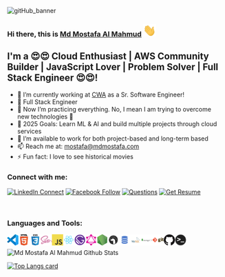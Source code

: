 ![gitHub_banner](https://user-images.githubusercontent.com/62140337/97580040-01b5d680-1a1d-11eb-8774-32afb7bfb1e1.png)
### Hi there, this is [Md Mostafa Al Mahmud][website] <img src="https://raw.githubusercontent.com/ABSphreak/ABSphreak/master/gifs/Hi.gif" width="30px">

## I'm a 😍😍 Cloud Enthusiast | AWS Community Builder | JavaScript Lover | Problem Solver | Full Stack Engineer 😍😍!
- 🔭 I’m currently working at [CWA](https://cogwheelanalytics.com/) as a Sr. Software Engineer!
- 🍥 Full Stack Engineer
- 🌱 Now I’m practicing everything. No, I mean I am trying to overcome new technologies 🤣
- 🥅 2025 Goals: Learn ML & AI and build multiple projects through cloud services  
- 🤔 I’m available to work for both project-based and long-term based
- 📫 Reach me at: mostafa@mdmostafa.com
- ⚡ Fun fact: I love to see historical movies

### Connect with me:

[![LinkedIn Connect](https://img.shields.io/badge/%20-Connect-black?color=14171A&labelColor=212121&logo=linkedin&logoColor=ffffff)](https://www.linkedin.com/in/md-mostafa/)
[![Facebook Follow](https://img.shields.io/badge/%20-Follow-black?color=14171A&labelColor=1976d2&logo=facebook&logoColor=ffffff)](https://www.facebook.com/mostafamahmudbd)
[![Questions](https://img.shields.io/badge/%20-Questions-black?color=14171A&labelColor=fff&logo=stackoverflow&logoColor=0c0d0e26)](https://stackoverflow.com/users/13206610/mostafa-bd)
[![Get Resume](https://img.shields.io/badge/%20-Resume%20Upload-black?color=#d8624c&labelColor=fff)](https://github.com/bdmostafa/bdmostafa/files/5460247/Md.Mostafa.Al.Mahmud.Resume.pdf)

<br />

### Languages and Tools:

[<img align="left" alt="Visual Studio Code" width="26px" src="https://raw.githubusercontent.com/github/explore/80688e429a7d4ef2fca1e82350fe8e3517d3494d/topics/visual-studio-code/visual-studio-code.png" />][webdevplaylist]
[<img align="left" alt="HTML5" width="26px" src="https://raw.githubusercontent.com/github/explore/80688e429a7d4ef2fca1e82350fe8e3517d3494d/topics/html/html.png" />][webdevplaylist]
[<img align="left" alt="CSS3" width="26px" src="https://raw.githubusercontent.com/github/explore/80688e429a7d4ef2fca1e82350fe8e3517d3494d/topics/css/css.png" />][cssplaylist]
[<img align="left" alt="Sass" width="26px" src="https://raw.githubusercontent.com/github/explore/80688e429a7d4ef2fca1e82350fe8e3517d3494d/topics/sass/sass.png" />][cssplaylist]
[<img align="left" alt="JavaScript" width="26px" src="https://raw.githubusercontent.com/github/explore/80688e429a7d4ef2fca1e82350fe8e3517d3494d/topics/javascript/javascript.png" />][jsplaylist]
[<img align="left" alt="React" width="26px" src="https://raw.githubusercontent.com/github/explore/80688e429a7d4ef2fca1e82350fe8e3517d3494d/topics/react/react.png" />][reactplaylist]
[<img align="left" alt="Gatsby" width="26px" src="https://raw.githubusercontent.com/github/explore/e94815998e4e0713912fed477a1f346ec04c3da2/topics/gatsby/gatsby.png" />][webdevplaylist]
[<img align="left" alt="GraphQL" width="26px" src="https://raw.githubusercontent.com/github/explore/80688e429a7d4ef2fca1e82350fe8e3517d3494d/topics/graphql/graphql.png" />][webdevplaylist]
[<img align="left" alt="Node.js" width="26px" src="https://raw.githubusercontent.com/github/explore/80688e429a7d4ef2fca1e82350fe8e3517d3494d/topics/nodejs/nodejs.png" />][webdevplaylist]
[<img align="left" alt="Deno" width="26px" src="https://raw.githubusercontent.com/github/explore/361e2821e2dea67711cde99c9c40ed357061cf27/topics/deno/deno.png" />][webdevplaylist]
[<img align="left" alt="SQL" width="26px" src="https://raw.githubusercontent.com/github/explore/80688e429a7d4ef2fca1e82350fe8e3517d3494d/topics/sql/sql.png" />][webdevplaylist]
[<img align="left" alt="MySQL" width="26px" src="https://raw.githubusercontent.com/github/explore/80688e429a7d4ef2fca1e82350fe8e3517d3494d/topics/mysql/mysql.png" />][webdevplaylist]
[<img align="left" alt="MongoDB" width="26px" src="https://raw.githubusercontent.com/github/explore/80688e429a7d4ef2fca1e82350fe8e3517d3494d/topics/mongodb/mongodb.png" />][webdevplaylist]
[<img align="left" alt="Git" width="26px" src="https://raw.githubusercontent.com/github/explore/80688e429a7d4ef2fca1e82350fe8e3517d3494d/topics/git/git.png" />][webdevplaylist]
[<img align="left" alt="GitHub" width="26px" src="https://raw.githubusercontent.com/github/explore/78df643247d429f6cc873026c0622819ad797942/topics/github/github.png" />][webdevplaylist]
[<img align="left" alt="HTML5" width="26px" src="https://raw.githubusercontent.com/github/explore/80688e429a7d4ef2fca1e82350fe8e3517d3494d/topics/terminal/terminal.png" />][webdevplaylist]


<br />
<br />

<img width="550" alt="Md Mostafa Al Mahmud Github Stats"  src="https://github-readme-stats.vercel.app/api?username=bdmostafa&show_icons=true"/>

[![Top Langs card](https://github-readme-stats.vercel.app/api/top-langs/?username=bdmostafa&card_width=550)](https://github.com/bdmostafa/bdmostafa)

[Brain Station 23]: https://brainstation-23.com/
[website]: https://mdmostafa.com/
[twitter]: https://twitter.com/md__mostafa
[youtube]:  https://mdmostafa.com/
[linkedin]: https://www.linkedin.com/in/md-mostafa/
[webdevplaylist]: https://mdmostafa.com/
[jsplaylist]: https://mdmostafa.com/
[cssplaylist]: https://mdmostafa.com/
[reactplaylist]: https://mdmostafa.com/

